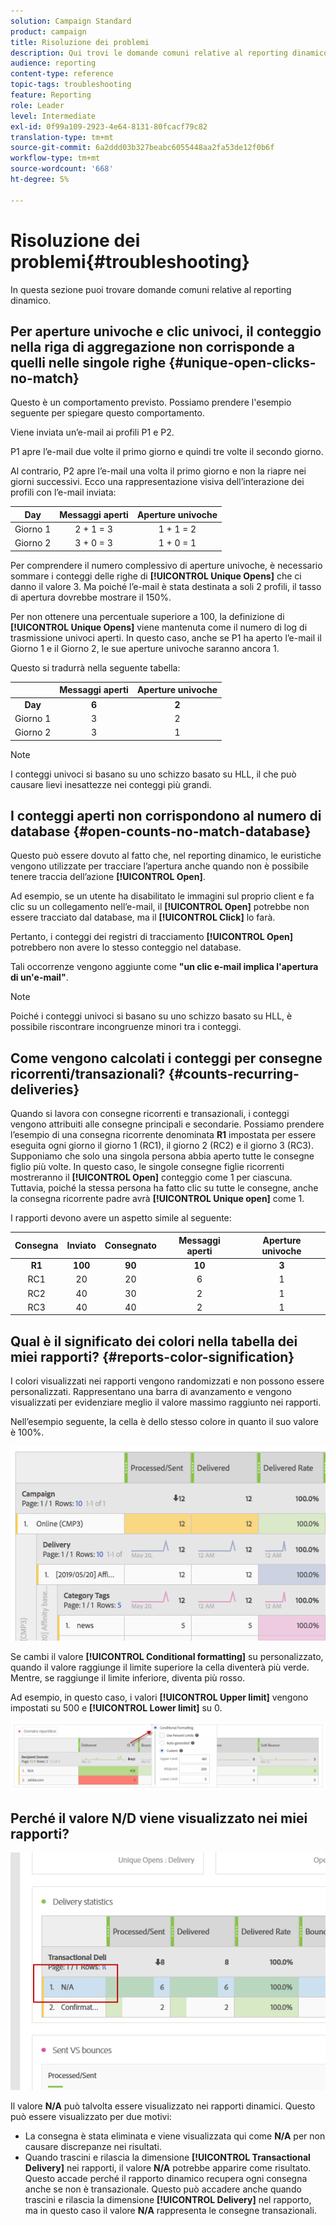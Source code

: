 ```yaml
---
solution: Campaign Standard
product: campaign
title: Risoluzione dei problemi
description: Qui trovi le domande comuni relative al reporting dinamico.
audience: reporting
content-type: reference
topic-tags: troubleshooting
feature: Reporting
role: Leader
level: Intermediate
exl-id: 0f99a109-2923-4e64-8131-80fcacf79c82
translation-type: tm+mt
source-git-commit: 6a2ddd03b327beabc6055448aa2fa53de12f0b6f
workflow-type: tm+mt
source-wordcount: '668'
ht-degree: 5%

---
```


# Risoluzione dei problemi{#troubleshooting}

In questa sezione puoi trovare domande comuni relative al reporting dinamico.

## Per aperture univoche e clic univoci, il conteggio nella riga di aggregazione non corrisponde a quelli nelle singole righe {#unique-open-clicks-no-match}

Questo è un comportamento previsto.
Possiamo prendere l&#39;esempio seguente per spiegare questo comportamento.

Viene inviata un’e-mail ai profili P1 e P2.

P1 apre l’e-mail due volte il primo giorno e quindi tre volte il secondo giorno.

Al contrario, P2 apre l’e-mail una volta il primo giorno e non la riapre nei giorni successivi.
Ecco una rappresentazione visiva dell’interazione dei profili con l’e-mail inviata:

<table> 
 <thead> 
  <tr> 
   <th align="center"> <strong>Day</strong> <br /> </th> 
   <th align="center"> <strong>Messaggi aperti</strong> <br /> </th> 
   <th align="center"> <strong>Aperture univoche</strong> <br /> </th> 
  </tr> 
 </thead> 
 <tbody> 
  <tr> 
   <td align="center"> Giorno 1<br /> </td> 
   <td align="center"> 2 + 1 = 3<br /> </td> 
   <td align="center"> 1 + 1 = 2<br /> </td> 
  </tr> 
  <tr> 
   <td align="center"> Giorno 2<br /> </td> 
   <td align="center"> 3 + 0 = 3<br /> </td> 
   <td align="center"> 1 + 0 = 1<br /> </td> 
  </tr>
 </tbody> 
</table>

Per comprendere il numero complessivo di aperture univoche, è necessario sommare i conteggi delle righe di **[!UICONTROL Unique Opens]** che ci danno il valore 3. Ma poiché l’e-mail è stata destinata a soli 2 profili, il tasso di apertura dovrebbe mostrare il 150%.

Per non ottenere una percentuale superiore a 100, la definizione di **[!UICONTROL Unique Opens]** viene mantenuta come il numero di log di trasmissione univoci aperti. In questo caso, anche se P1 ha aperto l’e-mail il Giorno 1 e il Giorno 2, le sue aperture univoche saranno ancora 1.

Questo si tradurrà nella seguente tabella:

<table> 
 <thead> 
  <tr> 
   <th align="center"> <strong></strong> <br /> </th> 
   <th align="center"> <strong>Messaggi aperti</strong> <br /> </th> 
   <th align="center"> <strong>Aperture univoche</strong> <br /> </th> 
  </tr> 
 </thead> 
 <tbody> 
  <tr> 
   <td align="center"> <strong> Day </strong><br /> </td> 
   <td align="center"> <strong> 6  </strong><br /> </td> 
   <td align="center"> <strong> 2</strong><br /> </td>
  </tr> 
  <tr> 
   <td align="center"> Giorno 1<br /> </td> 
   <td align="center"> 3<br /> </td> 
   <td align="center"> 2<br /> </td>
  </tr> 
  <tr> 
   <td align="center"> Giorno 2<br /> </td> 
   <td align="center"> 3<br /> </td> 
   <td align="center"> 1<br /> </td> 
  </tr> 
 </tbody> 
</table>

>[!NOTE]
>
>I conteggi univoci si basano su uno schizzo basato su HLL, il che può causare lievi inesattezze nei conteggi più grandi.

## I conteggi aperti non corrispondono al numero di database {#open-counts-no-match-database}

Questo può essere dovuto al fatto che, nel reporting dinamico, le euristiche vengono utilizzate per tracciare l’apertura anche quando non è possibile tenere traccia dell’azione **[!UICONTROL Open]**.

Ad esempio, se un utente ha disabilitato le immagini sul proprio client e fa clic su un collegamento nell’e-mail, il **[!UICONTROL Open]** potrebbe non essere tracciato dal database, ma il **[!UICONTROL Click]** lo farà.

Pertanto, i conteggi dei registri di tracciamento **[!UICONTROL Open]** potrebbero non avere lo stesso conteggio nel database.

Tali occorrenze vengono aggiunte come **&quot;un clic e-mail implica l&#39;apertura di un&#39;e-mail&quot;**.

>[!NOTE]
>
>Poiché i conteggi univoci si basano su uno schizzo basato su HLL, è possibile riscontrare incongruenze minori tra i conteggi.

## Come vengono calcolati i conteggi per consegne ricorrenti/transazionali? {#counts-recurring-deliveries}

Quando si lavora con consegne ricorrenti e transazionali, i conteggi vengono attribuiti alle consegne principali e secondarie.
Possiamo prendere l’esempio di una consegna ricorrente denominata **R1** impostata per essere eseguita ogni giorno il giorno 1 (RC1), il giorno 2 (RC2) e il giorno 3 (RC3).
Supponiamo che solo una singola persona abbia aperto tutte le consegne figlio più volte. In questo caso, le singole consegne figlie ricorrenti mostreranno il **[!UICONTROL Open]** conteggio come 1 per ciascuna.
Tuttavia, poiché la stessa persona ha fatto clic su tutte le consegne, anche la consegna ricorrente padre avrà **[!UICONTROL Unique open]** come 1.

I rapporti devono avere un aspetto simile al seguente:

<table> 
 <thead> 
  <tr> 
   <th align="center"> <strong>Consegna</strong> <br /> </th> 
   <th align="center"> <strong>Inviato</strong> <br /> </th> 
   <th align="center"> <strong>Consegnato</strong> <br /> </th>
   <th align="center"> <strong>Messaggi aperti</strong> <br /> </th> 
   <th align="center"> <strong>Aperture univoche</strong> <br /> </th>
  </tr> 
 </thead> 
 <tbody> 
  <tr> 
   <td align="center"> <strong>R1</strong><br/> </td> 
   <td align="center"> <strong>100</strong><br/> </td> 
   <td align="center"> <strong>90</strong><br/> </td> 
   <td align="center"> <strong>10</strong><br/> </td> 
   <td align="center"> <strong>3</strong><br/> </td> 
  </tr> 
  <tr> 
   <td align="center"> RC1<br/> </td> 
   <td align="center"> 20<br /> </td> 
   <td align="center"> 20<br /> </td> 
   <td align="center"> 6<br /> </td> 
   <td align="center"> 1<br /> </td> 
  </tr>
    <tr> 
   <td align="center"> RC2<br /> </td> 
   <td align="center"> 40<br /> </td> 
   <td align="center"> 30<br /> </td> 
   <td align="center"> 2<br /> </td> 
   <td align="center"> 1<br /> </td> 
  </tr> 
    <tr> 
   <td align="center"> RC3<br /> </td> 
   <td align="center"> 40<br /> </td> 
   <td align="center"> 40<br /> </td> 
   <td align="center"> 2<br /> </td> 
   <td align="center"> 1<br /> </td> 
  </tr> 
 </tbody> 
</table>

## Qual è il significato dei colori nella tabella dei miei rapporti? {#reports-color-signification}

I colori visualizzati nei rapporti vengono randomizzati e non possono essere personalizzati. Rappresentano una barra di avanzamento e vengono visualizzati per evidenziare meglio il valore massimo raggiunto nei rapporti.

Nell’esempio seguente, la cella è dello stesso colore in quanto il suo valore è 100%.

![](assets/troubleshooting_1.png)

Se cambi il valore **[!UICONTROL Conditional formatting]** su personalizzato, quando il valore raggiunge il limite superiore la cella diventerà più verde. Mentre, se raggiunge il limite inferiore, diventa più rosso.

Ad esempio, in questo caso, i valori **[!UICONTROL Upper limit]** vengono impostati su 500 e **[!UICONTROL Lower limit]** su 0.

![](assets/troubleshooting_2.png)

## Perché il valore N/D viene visualizzato nei miei rapporti?

![](assets/troubleshooting_3.png)

Il valore **N/A** può talvolta essere visualizzato nei rapporti dinamici. Questo può essere visualizzato per due motivi:

* La consegna è stata eliminata e viene visualizzata qui come **N/A** per non causare discrepanze nei risultati.
* Quando trascini e rilascia la dimensione **[!UICONTROL Transactional Delivery]** nei rapporti, il valore **N/A** potrebbe apparire come risultato. Questo accade perché il rapporto dinamico recupera ogni consegna anche se non è transazionale.
Questo può accadere anche quando trascini e rilascia la dimensione **[!UICONTROL Delivery]** nel rapporto, ma in questo caso il valore **N/A** rappresenta le consegne transazionali.
